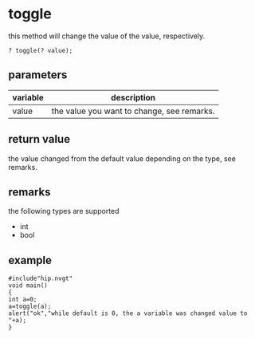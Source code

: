 # toggle

this method will change the value of the value, respectively.

`? toggle(? value);`

## parameters

| variable | description |
|---|---|
| value | the value you want to change, see remarks. |

## return value

the value changed from the default value depending on the type, see remarks.

## remarks

the following types are supported
* int
* bool

## example

```
#include"hip.nvgt"
void main()
{
int a=0;
a=toggle(a);
alert("ok","while default is 0, the a variable was changed value to "+a);
}
```